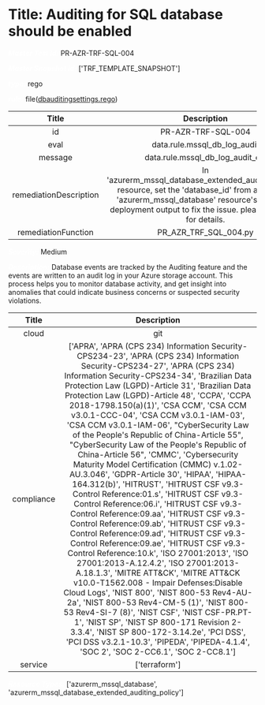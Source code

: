 



# Title: Auditing for SQL database should be enabled


***<font color="white">Master Test Id:</font>*** PR-AZR-TRF-SQL-004

***<font color="white">Master Snapshot Id:</font>*** ['TRF_TEMPLATE_SNAPSHOT']

***<font color="white">type:</font>*** rego

***<font color="white">rule:</font>*** file([dbauditingsettings.rego])  
  
  
  
  

|Title|Description|
| :---: | :---: |
|id|PR-AZR-TRF-SQL-004|
|eval|data.rule.mssql_db_log_audit|
|message|data.rule.mssql_db_log_audit_err|
|remediationDescription|In 'azurerm_mssql_database_extended_auditing_policy' resource, set the 'database_id' from associated 'azurerm_mssql_database' resource's terraform deployment output to fix the issue. please visit <a href='https://registry.terraform.io/providers/hashicorp/azurerm/latest/docs/resources/mssql_database_extended_auditing_policy#database_id' target='_blank'>here</a> for details.|
|remediationFunction|PR_AZR_TRF_SQL_004.py|


***<font color="white">Severity:</font>*** Medium

***<font color="white">Description:</font>*** Database events are tracked by the Auditing feature and the events are written to an audit log in your Azure storage account. This process helps you to monitor database activity, and get insight into anomalies that could indicate business concerns or suspected security violations.  
  
  

|Title|Description|
| :---: | :---: |
|cloud|git|
|compliance|['APRA', 'APRA (CPS 234) Information Security-CPS234-23', 'APRA (CPS 234) Information Security-CPS234-27', 'APRA (CPS 234) Information Security-CPS234-34', 'Brazilian Data Protection Law (LGPD)-Article 31', 'Brazilian Data Protection Law (LGPD)-Article 48', 'CCPA', 'CCPA 2018-1798.150(a)(1)', 'CSA CCM', 'CSA CCM v3.0.1-CCC-04', 'CSA CCM v3.0.1-IAM-03', 'CSA CCM v3.0.1-IAM-06', "CyberSecurity Law of the People's Republic of China-Article 55", "CyberSecurity Law of the People's Republic of China-Article 56", 'CMMC', 'Cybersecurity Maturity Model Certification (CMMC) v.1.02-AU.3.046', 'GDPR-Article 30', 'HIPAA', 'HIPAA-164.312(b)', 'HITRUST', 'HITRUST CSF v9.3-Control Reference:01.s', 'HITRUST CSF v9.3-Control Reference:06.i', 'HITRUST CSF v9.3-Control Reference:09.aa', 'HITRUST CSF v9.3-Control Reference:09.ab', 'HITRUST CSF v9.3-Control Reference:09.ad', 'HITRUST CSF v9.3-Control Reference:09.ae', 'HITRUST CSF v9.3-Control Reference:10.k', 'ISO 27001:2013', 'ISO 27001:2013-A.12.4.2', 'ISO 27001:2013-A.18.1.3', 'MITRE ATT&CK', 'MITRE ATT&CK v10.0-T1562.008 - Impair Defenses:Disable Cloud Logs', 'NIST 800', 'NIST 800-53 Rev4-AU-2a', 'NIST 800-53 Rev4-CM-5 (1)', 'NIST 800-53 Rev4-SI-7 (8)', 'NIST CSF', 'NIST CSF-PR.PT-1', 'NIST SP', 'NIST SP 800-171 Revision 2-3.3.4', 'NIST SP 800-172-3.14.2e', 'PCI DSS', 'PCI DSS v3.2.1-10.3', 'PIPEDA', 'PIPEDA-4.1.4', 'SOC 2', 'SOC 2-CC6.1', 'SOC 2-CC8.1']|
|service|['terraform']|


***<font color="white">Resource Types:</font>*** ['azurerm_mssql_database', 'azurerm_mssql_database_extended_auditing_policy']


[dbauditingsettings.rego]: https://github.com/prancer-io/prancer-compliance-test/tree/master/azure/terraform/dbauditingsettings.rego
